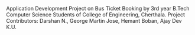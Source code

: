 Application Development Project on Bus Ticket Booking by 3rd year B.Tech Computer Science Students of College of Engineering, Cherthala.
Project Contributors: Darshan N., George Martin Jose, Hemant Boban, Ajay Dev K.U.
